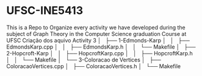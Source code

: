 # UFSC-INE5413
This is a Repo to Organize every activity we have developed during the subject of Graph Theory in the Computer Science graduation Course at UFSC
Criação dos aquivo
Activity 3
│   ├── 1-Edmonds-Karp
│   │   ├── EdmondsKarp.cpp
│   │   ├── EdmondsKarp.h
│   │   └── Makefile
│   ├── 2-Hopcroft-Karp
│   │   ├── HopcroftKarp.cpp
│   │   ├── HopcroftKarp.h
│   │   └── Makefile
│   └── 3-Coloracao de Vertices
│       ├── ColoracaoVertices.cpp
│       ├── ColoracaoVertices.h
│       └── Makefile

